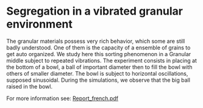 # Segregation in a vibrated granular environment
The granular materials possess very rich behavior, which some are still badly understood. One of them is the capacity of a ensemble
of grains to get auto organized. We study here this sorting phenomenon in a Granular middle subject to repeated vibrations. 
The experiment consists in placing at the bottom of a bowl, a ball of important diameter then to fill the bowl with others of
smaller diameter. 
The bowl is subject to horizontal oscillations, supposed sinusoidal. During the simulations, we observe that the big ball
raised in the bowl.

For more information see: <a href="https://github.com/jbmorlot/Segregation-in-a-vibrated-granular-environment/blob/master/Report_french.pdf"> Report_french.pdf</a>
